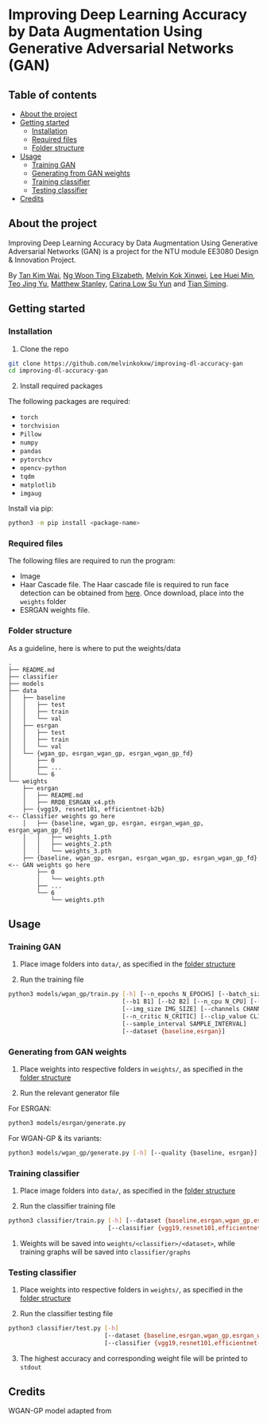 <!-- omit in toc -->
# ​Improving Deep Learning Accuracy by Data Augmentation Using Generative Adversarial Networks (GAN)

<!-- omit in toc -->
## Table of contents

- [About the project](#about-the-project)
- [Getting started](#getting-started)
  - [Installation](#installation)
  - [Required files](#required-files)
  - [Folder structure](#folder-structure)
- [Usage](#usage)
  - [Training GAN](#training-gan)
  - [Generating from GAN weights](#generating-from-gan-weights)
  - [Training classifier](#training-classifier)
  - [Testing classifier](#testing-classifier)
- [Credits](#credits)

## About the project

​Improving Deep Learning Accuracy by Data Augmentation Using Generative Adversarial Networks (GAN) is a project for the NTU module EE3080 Design & Innovation Project.

By [Tan Kim Wai](https://github.com/ktan119), [Ng Woon Ting Elizabeth](https://github.com/elizabethhng), [Melvin Kok Xinwei](https://github.com/melvinkokxw), [Lee Huei Min](#), [Teo Jing Yu](#), [Matthew Stanley](#), [Carina Low Su Yun](#) and [Tian Siming](#).

## Getting started

### Installation

1. Clone the repo

```bash
git clone https://github.com/melvinkokxw/improving-dl-accuracy-gan
cd improving-dl-accuracy-gan
```
2. Install required packages

The following packages are required:
- `torch`
- `torchvision`
- `Pillow`
- `numpy`
- `pandas`
- `pytorchcv`
- `opencv-python`
- `tqdm`
- `matplotlib`
- `imgaug`

Install via pip:

```bash
python3 -m pip install <package-name>
```

### Required files

The following files are required to run the program:

* Image
* Haar Cascade file. The Haar cascade file is required to run face detection can be obtained from [here](https://github.com/opencv/opencv/tree/master/data/haarcascades). Once download, place into the `weights` folder 
* ESRGAN weights file. 

### Folder structure

As a guideline, here is where to put the weights/data

```
.
├── README.md
├── classifier
├── models
├── data
│   ├── baseline
│   │   ├── test
│   │   ├── train
│   │   └── val
│   ├── esrgan
│   │   ├── test
│   │   ├── train
│   │   └── val
│   └── {wgan_gp, esrgan_wgan_gp, esrgan_wgan_gp_fd}
│       ├── 0
│       ├── ...
│       └── 6
└── weights
    ├── esrgan
    │   ├── README.md
    │   ├── RRDB_ESRGAN_x4.pth
    ├── {vgg19, resnet101, efficientnet-b2b}                                   <-- Classifier weights go here
    │   ├── {baseline, wgan_gp, esrgan, esrgan_wgan_gp, esrgan_wgan_gp_fd}
    │   │   ├── weights_1.pth
    │   │   ├── weights_2.pth
    │   │   └── weights_3.pth
    ├── {baseline, wgan_gp, esrgan, esrgan_wgan_gp, esrgan_wgan_gp_fd}         <-- GAN weights go here
        ├── 0
        │   └── weights.pth
        ├── ...
        └── 6
            └── weights.pth
```

## Usage

### Training GAN

1. Place image folders into `data/`, as specified in the [folder structure](#folder-structure)
   
2. Run the training file

```bash
python3 models/wgan_gp/train.py [-h] [--n_epochs N_EPOCHS] [--batch_size BATCH_SIZE] [--lr LR]
                                [--b1 B1] [--b2 B2] [--n_cpu N_CPU] [--latent_dim LATENT_DIM]
                                [--img_size IMG_SIZE] [--channels CHANNELS]
                                [--n_critic N_CRITIC] [--clip_value CLIP_VALUE]
                                [--sample_interval SAMPLE_INTERVAL]
                                [--dataset {baseline,esrgan}]
```

### Generating from GAN weights

1. Place weights into respective folders in `weights/`, as specified in the [folder structure](#folder-structure)

2. Run the relevant generator file

For ESRGAN:

```bash
python3 models/esrgan/generate.py
```

For WGAN-GP & its variants:

```bash
python3 models/wgan_gp/generate.py [-h] [--quality {baseline, esrgan}] [--face_detection]
```

### Training classifier

1. Place image folders into `data/`, as specified in the [folder structure](#folder-structure)

2. Run the classifier training file

```bash
python3 classifier/train.py [-h] [--dataset {baseline,esrgan,wgan_gp,esrgan_wgan_gp,esrgan_wgan_gp_fd}]
                            [--classifier {vgg19,resnet101,efficientnet-b2b}]
```

1. Weights will be saved into `weights/<classifier>/<dataset>`, while training graphs will be saved into `classifier/graphs`

### Testing classifier

1. Place weights into respective folders in `weights/`, as specified in the [folder structure](#folder-structure)

2. Run the classifier testing file

``` bash
python3 classifier/test.py [-h]
                           [--dataset {baseline,esrgan,wgan_gp,esrgan_wgan_gp,esrgan_wgan_gp_fd}]
                           [--classifier {vgg19,resnet101,efficientnet-b2b}]
```

3. The highest accuracy and corresponding weight file will be printed to `stdout`

## Credits

WGAN-GP model adapted from 